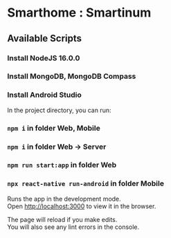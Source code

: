 # Smarthome : Smartinum

## Available Scripts

### Install NodeJS 16.0.0
### Install MongoDB, MongoDB Compass
### Install Android Studio

In the project directory, you can run:

### `npm i` in folder Web, Mobile
### `npm i` in folder Web -> Server
### `npm run start:app` in folder Web
### `npx react-native run-android` in folder Mobile

Runs the app in the development mode.<br />
Open [http://localhost:3000](http://localhost:3000) to view it in the browser.

The page will reload if you make edits.<br />
You will also see any lint errors in the console.

